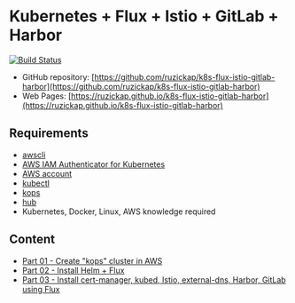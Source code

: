 # Kubernetes + Flux + Istio + GitLab + Harbor

[![Build Status](https://travis-ci.com/ruzickap/k8s-flux-istio-gitlab-harbor.svg?branch=master)](https://travis-ci.com/ruzickap/k8s-flux-istio-gitlab-harbor)

* GitHub repository: [https://github.com/ruzickap/k8s-flux-istio-gitlab-harbor](https://github.com/ruzickap/k8s-flux-istio-gitlab-harbor)
* Web Pages: [https://ruzickap.github.io/k8s-flux-istio-gitlab-harbor](https://ruzickap.github.io/k8s-flux-istio-gitlab-harbor)

## Requirements

* [awscli](https://aws.amazon.com/cli/)
* [AWS IAM Authenticator for Kubernetes](https://github.com/kubernetes-sigs/aws-iam-authenticator)
* [AWS account](https://aws.amazon.com/account/)
* [kubectl](https://kubernetes.io/docs/tasks/tools/install-kubectl/)
* [kops](https://github.com/kubernetes/kops)
* [hub](https://hub.github.com/)
* Kubernetes, Docker, Linux, AWS knowledge required

## Content

* [Part 01 - Create "kops" cluster in AWS](part-01/README.md)
* [Part 02 - Install Helm + Flux](part-02/README.md)
* [Part 03 - Install cert-manager, kubed, Istio, external-dns, Harbor, GitLab using Flux](part-03/README.md)

